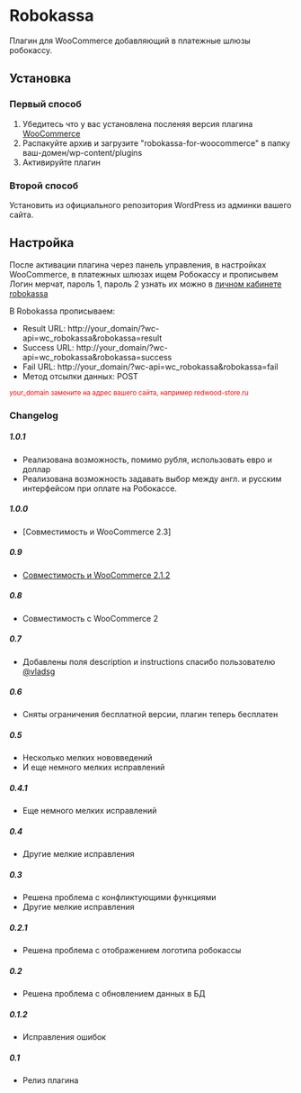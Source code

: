 Robokassa
========

Плагин для WooCommerce добавляющий в платежные шлюзы робокассу.

Установка
----------

### Первый способ

1. Убедитесь что у вас установлена посленяя версия плагина <a href="//www.woothemes.com/woocommerce" title="WooCommerce">WooCommerce</a>
2. Распакуйте архив и загрузите "robokassa-for-woocommerce" в папку ваш-домен/wp-content/plugins
3. Активируйте плагин

### Второй способ

Установить из официального репозитория WordPress из админки вашего сайта.

Настройка
----------

После активации плагина через панель управления, в настройках WooCommerce, в платежных шлюзах ищем Робокассу и прописывем
Логин мерчат, пароль 1, пароль 2 узнать их можно в [личном кабинете robokassa](https://www.roboxchange.com/Environment/Partners/Login/Merchant/Registration.aspx)


В Robokassa прописываем:
* Result URL: http://your_domain/?wc-api=wc_robokassa&robokassa=result
* Success URL: http://your_domain/?wc-api=wc_robokassa&robokassa=success
* Fail URL: http://your_domain/?wc-api=wc_robokassa&robokassa=fail
* Метод отсылки данных: POST

<small style="color:red;">your_domain замените на адрес вашего сайта, например redwood-store.ru</small>

### Changelog
##### 1.0.1
* Реализована возможность, помимо рубля, использовать евро и доллар
* Реализована возможность задавать выбор между англ. и русским интерфейсом при оплате на Робокассе.

##### 1.0.0
* [Совместимость и WooCommerce 2.3]

##### 0.9
* [Совместимость и WooCommerce 2.1.2](https://github.com/Akurganow/WooCommerce-Robokassa/issues/2)

##### 0.8
* Совместимость с WooCommerce 2

##### 0.7
* Добавлены поля description и instructions спасибо пользователю <a href="https://twitter.com/vladsg" target="_blank">@vladsg</a>

##### 0.6
* Сняты ограничения бесплатной версии, плагин теперь бесплатен

##### 0.5
* Несколько мелких нововведений
* И еще немного мелких исправлений

##### 0.4.1
* Еще немного мелких исправлений

##### 0.4
* Другие мелкие исправления

##### 0.3
* Решена проблема с конфликтующими функциями
* Другие мелкие исправления

##### 0.2.1
* Решена проблема с отображением логотипа робокассы

##### 0.2
* Решена проблема с обновлением данных в БД

##### 0.1.2
* Исправления ошибок

##### 0.1
* Релиз плагина
